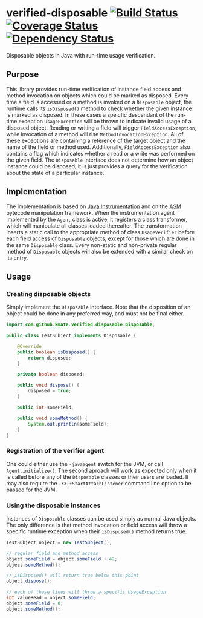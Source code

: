 # verified-disposable [![Build Status](https://travis-ci.org/kmate/verified-disposable.svg?branch=master)](https://travis-ci.org/kmate/verified-disposable) [![Coverage Status](https://coveralls.io/repos/kmate/verified-disposable/badge.svg?branch=master&service=github)](https://coveralls.io/github/kmate/verified-disposable?branch=master) [![Dependency Status](https://www.versioneye.com/user/projects/5648fd9dcc00b0001c000001/badge.svg?style=flat)](https://www.versioneye.com/user/projects/5648fd9dcc00b0001c000001)
Disposable objects in Java with run-time usage verification.

## Purpose

This library provides run-time verification of instance field access and method invocation on objects which could be marked as disposed. Every time a field is accessed or a method is invoked on a `Disposable` object, the runtime calls its `isDisposed()` method to check whether the given instance is marked as disposed. In these cases a speicfic descendant of the run-time exception `UsageException` will be thrown to indicate invalid usage of a disposed object. Reading or writing a field will trigger `FieldAccessException`, while invocation of a method will rise `MethodInvocationException`. All of these exceptions are containing a reference of the target object and the name of the field or method used. Additionally, `FieldAccessException` also contains a flag which indicates whether a read or a write was performed on the given field. The `Disposable` interface does not determine how an object instance could be disposed, it is just provides a query for the verification about the state of a particular instance.

## Implementation

The implementation is based on [Java Instrumentation](https://docs.oracle.com/javase/8/docs/api/java/lang/instrument/package-summary.html) and on the [ASM](http://asm.ow2.org/) bytecode manipulation framework. When the instrumentation agent implemented by the `Agent` class is active, it registers a class transformer, which will manipulate all classes loaded thereafter. The transformation inserts a static call to the appropriate method of class `UsageVerifier` before each field access of `Disposable` objects, except for those which are done in the same `Disposable` class. Every non-static and non-private regular method of `Disposable` objects will also be extended with a similar check on its entry.

## Usage

### Creating disposable objects

Simply implement the `Disposable` interface. Note that the disposition of an object could be done in any preferred way, and must not be final either.

```java
import com.github.kmate.verified.disposable.Disposable;

public class TestSubject implements Disposable {

	@Override
	public boolean isDisposed() {
		return disposed;
	}	

	private boolean disposed;

	public void dispose() {
		disposed = true;
	}

	public int someField;

	public void someMethod() {
		System.out.println(someField);
	}
}
```

### Registration of the verifier agent

One could either use the `-javaagent` switch for the JVM, or call `Agent.initialize()`. The second aproach will work as expected only when it is called before any of the `Disposable` classes or their users are loaded. It may also require the `-XX:+StartAttachListener` command line option to be passed for the JVM.

### Using the disposable instances

Instances of `Disposable` classes can be used simply as normal Java objects. The only difference is that method invocation or field access will throw a specific runtime exception when their `isDisposed()` method returns true.

```java
TestSubject object = new TestSubject();

// regular field and method access
object.someField = object.someField + 42;
object.someMethod();

// isDisposed() will return true below this point
object.dispose();

// each of these lines will throw a specific UsageException
int valueRead = object.someField;
object.someField = 0;
object.someMethod();
```
